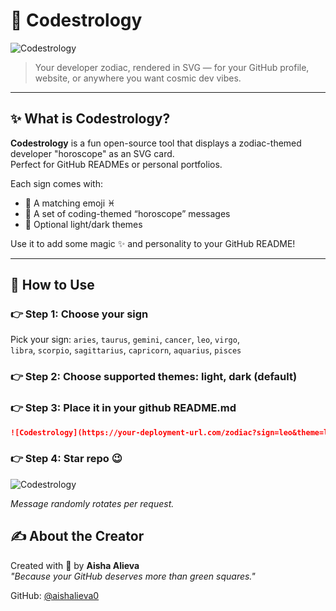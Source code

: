 # 🔮 Codestrology

![Codestrology](https://codestrology.onrender.com/zodiac?sign=cancer)

> Your developer zodiac, rendered in SVG — for your GitHub profile, website, or anywhere you want cosmic dev vibes.


---

## ✨ What is Codestrology?

**Codestrology** is a fun open-source tool that displays a zodiac-themed developer "horoscope" as an SVG card.  
Perfect for GitHub READMEs or personal portfolios.

Each sign comes with:
- 🔭 A matching emoji ♓
- 🧠 A set of coding-themed “horoscope” messages
- 🎨 Optional light/dark themes

Use it to add some magic ✨ and personality to your GitHub README!

---

## 💫 How to Use

### 👉 Step 1: Choose your sign

Pick your sign:
`aries`, `taurus`, `gemini`, `cancer`, `leo`, `virgo`,  
`libra`, `scorpio`, `sagittarius`, `capricorn`, `aquarius`, `pisces`

### 👉 Step 2: Choose supported themes: light, dark (default)

### 👉 Step 3: Place it in your github README.md
```markdown
![Codestrology](https://your-deployment-url.com/zodiac?sign=leo&theme=light)
```
### 👉 Step 4: Star repo 😉

![Codestrology](https://codestrology.onrender.com/zodiac?sign=cancer&theme=light)
  
*Message randomly rotates per request.*

## ✍️ About the Creator

Created with 💖 by **Aisha Alieva**  
_"Because your GitHub deserves more than green squares."_

GitHub: [@aishalieva0](https://github.com/aishalieva0)

